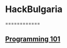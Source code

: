 <h1>HackBulgaria</h1>
============
<h2><a href="https://github.com/syndbg/HackBulgaria/tree/master/Programming101">Programming 101</a></h2>
